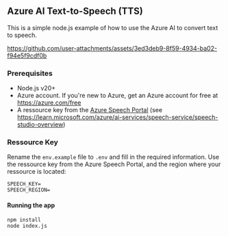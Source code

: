 ## Azure AI Text-to-Speech (TTS)
This is a simple node.js example of how to use the Azure AI to convert text to speech.

https://github.com/user-attachments/assets/3ed3deb9-8f59-4934-ba02-f94e5f9cdf0b

### Prerequisites
- Node.js v20+
- Azure account. If you're new to Azure, get an Azure account for free at https://azure.com/free
- A ressource key from the [Azure Speech Portal](https://speech.microsoft.com/portal) (see https://learn.microsoft.com/azure/ai-services/speech-service/speech-studio-overview) 

### Ressource Key
Rename the `env.example` file to `.env` and fill in the required information. Use the ressource key from the Azure Speech Portal, and the region where your ressource is located:

```
SPEECH_KEY=
SPEECH_REGION=
```

#### Running the app
```bash
npm install
node index.js
```
